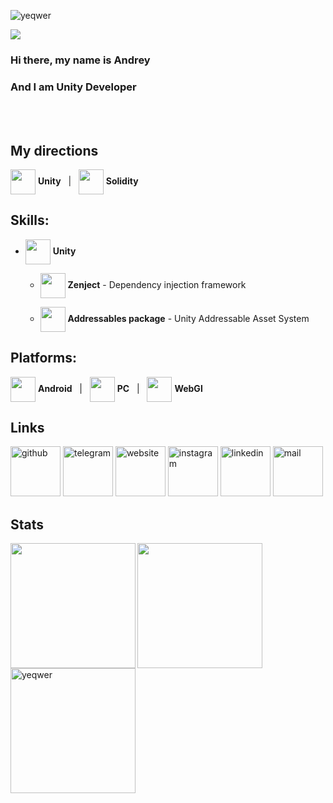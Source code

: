 <p align="left"> 
  <img src="https://komarev.com/ghpvc/?username=yeqwer&label=Profile%20views&color=0e75b6&style=flat" alt="yeqwer" /> 
</p>
<!-- ![I am Unity Developer](https://i.pinimg.com/originals/72/e9/c3/72e9c33f3327bfb2485c80b3188e41fb.gif) -->
<img src="https://i.pinimg.com/originals/65/a5/ec/65a5ec60b90f6b8faede3390ad5ee065.gif">

### Hi there, my name is Andrey
### And I am Unity Developer
<br> </br>
<!---->
## **My directions**
  <img height="40" align="center" src="https://img.icons8.com/?size=256&id=VLjW6zFrsq2F"> **Unity** &nbsp; | &nbsp; <img height="40" align="center" src="https://img.icons8.com/?size=256&id=HOpiPSjPWNNd"> **Solidity**
<!---->
## **Skills:** <!-- Unity Profiler / usage SDK / DI / Addressables / ECS -->

* <img height="40" align="center" src="https://img.icons8.com/?size=256&id=VLjW6zFrsq2F"> **Unity**

    * <img height="40" align="center" src="https://img.icons8.com/?size=256&id=46990"> **Zenject** - Dependency injection framework

    * <img height="40" align="center" src="https://img.icons8.com/?size=256&id=47048"> **Addressables package** - Unity Addressable Asset System
<!---->
## **Platforms:**

<img height="40" align="center" src="https://img.icons8.com/?size=256&id=42882"> **Android** &nbsp; | &nbsp; <img height="40" align="center" src="https://img.icons8.com/?size=256&id=43262"> **PC** &nbsp; | &nbsp; <img height="40" align="center" src="https://img.icons8.com/?size=256&id=42909"> **WebGl**

<!--
- 🔭 I’m currently working on small hyper-casual projects 
- 🌱 I’m currently learning Solidity 
- 📫 How to reach me: andreymixler@gmail.com 
-->
<!---->
## **Links**

[<img src="https://img.icons8.com/?size=256&id=46565" alt="github" height='80'>](https://github.com/yeqwer)    [<img src='https://img.icons8.com/?size=256&id=103814' alt='telegram' height='80'>](https://t.me/haslaur)    [<img src='https://img.icons8.com/?size=256&id=42789' alt='website' height='80'>](https://yeqwer.netlify.app/)    [<img src='https://img.icons8.com/?size=256&id=42818' alt='instagram' height='80'>](https://www.instagram.com/qq.stfu.bb/)    [<img src='https://img.icons8.com/?size=256&id=42823' alt='linkedin' height='80'>](https://www.linkedin.com/in/yeqwer/)    [<img src='https://img.icons8.com/?size=256&id=oDrvIzA6u0Wu' alt='mail' height='80'>](mailto:andreymixler@gmail.com) 
<!---->
## **Stats**

<a href="https://github.com/anuraghazra/github-readme-stats">
  <p> </p>
  <img height=200 align="left" src="https://github-readme-stats.vercel.app/api?username=yeqwer&show_icons=true&rank_icon=github&theme=dark&card_width=480" />
</a>
<a href="https://github.com/anuraghazra/convoychat">
  <p> </p>
  <img height=200 align="left" src="https://github-readme-stats.vercel.app/api/top-langs/?username=yeqwer&layout=compact&show_icons=true&theme=dark&card_width=406" />
</a>
<a href="https://git.io/streak-stats">
  <p> </p>
  <img height=200 align="left" src="https://github-readme-streak-stats.herokuapp.com?user=yeqwer&theme=dark&card_width=480" alt="yeqwer" />
</a>
<!---->
<!--
<h3 align="left">Languages and Tools:</h3>
<p align="left"> 
  <a href="https://www.gnu.org/software/bash/" target="_blank" rel="noreferrer"> <img src="https://www.vectorlogo.zone/logos/gnu_bash/gnu_bash-icon.svg" alt="bash" width="40" height="40"/> </a> 
  <a href="https://git-scm.com/" target="_blank" rel="noreferrer"> <img src="https://www.vectorlogo.zone/logos/git-scm/git-scm-icon.svg" alt="git" width="40" height="40"/> </a> 
  <a href="https://unity.com/" target="_blank" rel="noreferrer"> <img src="https://www.vectorlogo.zone/logos/unity3d/unity3d-icon.svg" alt="unity" width="40" height="40"/> </a> 
  <a href="https://www.w3schools.com/cs/" target="_blank" rel="noreferrer"> <img src="https://raw.githubusercontent.com/devicons/devicon/master/icons/csharp/csharp-original.svg" alt="csharp" width="40" height="40"/> </a> 
  <a href="https://www.figma.com/" target="_blank" rel="noreferrer"> <img src="https://www.vectorlogo.zone/logos/figma/figma-icon.svg" alt="figma" width="40" height="40"/> </a> 
  <a href="https://www.blender.org/" target="_blank" rel="noreferrer"> <img src="https://download.blender.org/branding/community/blender_community_badge_white.svg" alt="blender" width="40" height="40"/> </a> 
  ///// 
  <a href="https://developer.mozilla.org/en-US/docs/Web/JavaScript" target="_blank" rel="noreferrer"> <img src="https://raw.githubusercontent.com/devicons/devicon/master/icons/javascript/javascript-original.svg" alt="javascript" width="40" height="40"/> </a> 
  <a href="https://www.typescriptlang.org/" target="_blank" rel="noreferrer"> <img src="https://raw.githubusercontent.com/devicons/devicon/master/icons/typescript/typescript-original.svg" alt="typescript" width="40" height="40"/> </a>
  <a href="https://nodejs.org" target="_blank" rel="noreferrer"> <img src="https://raw.githubusercontent.com/devicons/devicon/master/icons/nodejs/nodejs-original-wordmark.svg" alt="nodejs" width="40" height="40"/> </a> 
  <a href="https://www.gnu.org/software/bash/" target="_blank" rel="noreferrer"> <img src="https://www.vectorlogo.zone/logos/gnu_bash/gnu_bash-icon.svg" alt="bash" width="40" height="40"/> </a> 
  <a href="https://git-scm.com/" target="_blank" rel="noreferrer"> <img src="https://www.vectorlogo.zone/logos/git-scm/git-scm-icon.svg" alt="git" width="40" height="40"/> </a> 
  <a href="https://www.docker.com/" target="_blank" rel="noreferrer"> <img src="https://raw.githubusercontent.com/devicons/devicon/master/icons/docker/docker-original-wordmark.svg" alt="docker" width="40" height="40"/> </a> 
  <a href="https://unity.com/" target="_blank" rel="noreferrer"> <img src="https://www.vectorlogo.zone/logos/unity3d/unity3d-icon.svg" alt="unity" width="40" height="40"/> </a> 
  <a href="https://www.w3schools.com/cs/" target="_blank" rel="noreferrer"> <img src="https://raw.githubusercontent.com/devicons/devicon/master/icons/csharp/csharp-original.svg" alt="csharp" width="40" height="40"/> </a> 
  <a href="https://developer.android.com" target="_blank" rel="noreferrer"> <img src="https://raw.githubusercontent.com/devicons/devicon/master/icons/android/android-original-wordmark.svg" alt="android" width="40" height="40"/> </a>
  <a href="https://www.figma.com/" target="_blank" rel="noreferrer"> <img src="https://www.vectorlogo.zone/logos/figma/figma-icon.svg" alt="figma" width="40" height="40"/> </a> 
  <a href="https://www.blender.org/" target="_blank" rel="noreferrer"> <img src="https://download.blender.org/branding/community/blender_community_badge_white.svg" alt="blender" width="40" height="40"/> </a> 
</p>
-->


